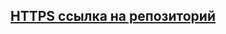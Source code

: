 
## [HTTPS ссылка на репозиторий](https://github.com/Leviathan-of-Dis/slozhno-sosredotochitsya.git)

  
